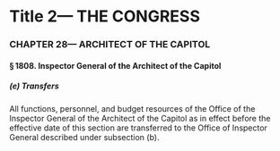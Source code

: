 
# Title 2— THE CONGRESS
### CHAPTER 28— ARCHITECT OF THE CAPITOL
#### § 1808. Inspector General of the Architect of the Capitol
##### (e) Transfers

All functions, personnel, and budget resources of the Office of the Inspector General of the Architect of the Capitol as in effect before the effective date of this section are transferred to the Office of Inspector General described under subsection (b).
